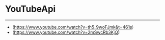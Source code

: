 # YouTubeApi
___

- (https://www.youtube.com/watch?v=th5_9woFJmk&t=461s)
- (https://www.youtube.com/watch?v=2mSwcRb3KjQ)
